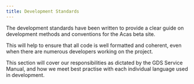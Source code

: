 ```yaml
---
title: Development Standards
---
```


The development standards have been written to provide a clear guide on development methods and conventions for the Acas beta site.

This will help to ensure that all code is well formatted and coherent, even when there are numerous developers working on the project.

This section will cover our responsibilities as dictated by the GDS Service Manual, and how we meet best practise with each individual language used in development.
